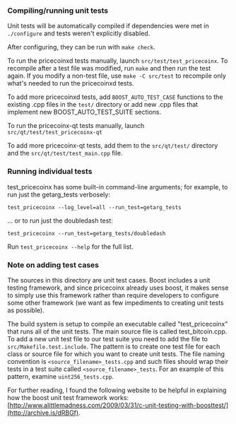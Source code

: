 ### Compiling/running unit tests

Unit tests will be automatically compiled if dependencies were met in `./configure`
and tests weren't explicitly disabled.

After configuring, they can be run with `make check`.

To run the pricecoinxd tests manually, launch `src/test/test_pricecoinx`. To recompile
after a test file was modified, run `make` and then run the test again. If you
modify a non-test file, use `make -C src/test` to recompile only what's needed
to run the pricecoinxd tests.

To add more pricecoinxd tests, add `BOOST_AUTO_TEST_CASE` functions to the existing
.cpp files in the `test/` directory or add new .cpp files that
implement new BOOST_AUTO_TEST_SUITE sections.

To run the pricecoinx-qt tests manually, launch `src/qt/test/test_pricecoinx-qt`

To add more pricecoinx-qt tests, add them to the `src/qt/test/` directory and
the `src/qt/test/test_main.cpp` file.

### Running individual tests

test_pricecoinx has some built-in command-line arguments; for
example, to run just the getarg_tests verbosely:

    test_pricecoinx --log_level=all --run_test=getarg_tests

... or to run just the doubledash test:

    test_pricecoinx --run_test=getarg_tests/doubledash

Run `test_pricecoinx --help` for the full list.

### Note on adding test cases

The sources in this directory are unit test cases.  Boost includes a
unit testing framework, and since pricecoinx already uses boost, it makes
sense to simply use this framework rather than require developers to
configure some other framework (we want as few impediments to creating
unit tests as possible).

The build system is setup to compile an executable called "test_pricecoinx"
that runs all of the unit tests.  The main source file is called
test_bitcoin.cpp. To add a new unit test file to our test suite you need
to add the file to `src/Makefile.test.include`. The pattern is to create
one test file for each class or source file for which you want to create
unit tests.  The file naming convention is `<source_filename>_tests.cpp`
and such files should wrap their tests in a test suite
called `<source_filename>_tests`. For an example of this pattern,
examine `uint256_tests.cpp`.

For further reading, I found the following website to be helpful in
explaining how the boost unit test framework works:
[http://www.alittlemadness.com/2009/03/31/c-unit-testing-with-boosttest/](http://archive.is/dRBGf).
